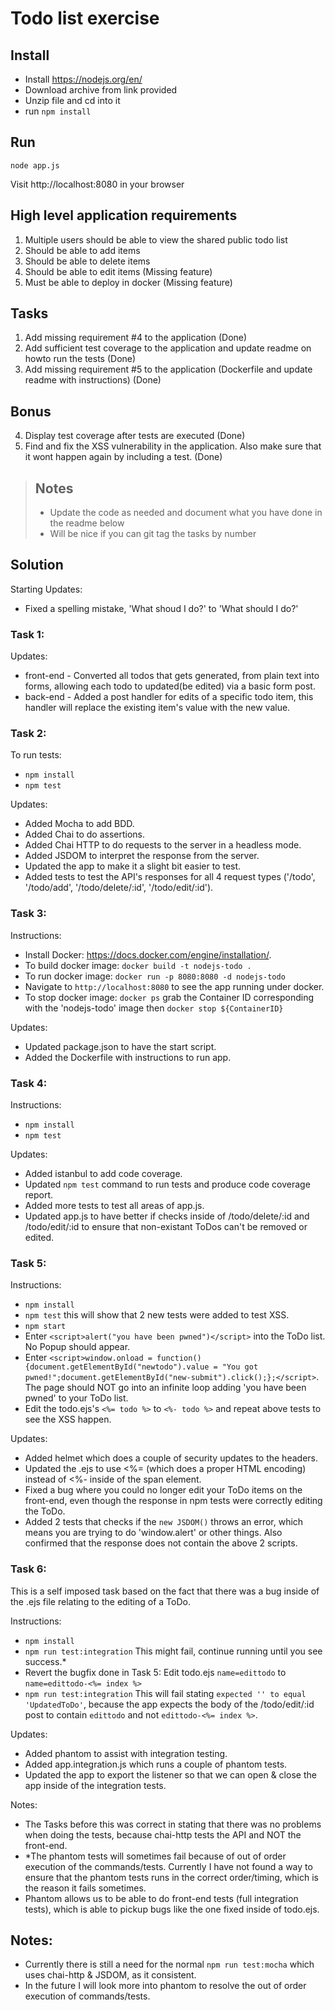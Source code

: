 # Todo list exercise

## Install

- Install https://nodejs.org/en/
- Download archive from link provided
- Unzip file and cd into it
- run `npm install`

## Run
`node app.js`

Visit http://localhost:8080 in your browser

## High level application requirements
1. Multiple users should be able to view the shared public todo list
2. Should be able to add items
3. Should be able to delete items
4. Should be able to edit items (Missing feature)
5. Must be able to deploy in docker (Missing feature)

## Tasks
1. Add missing requirement #4 to the application (Done)
2. Add sufficient test coverage to the application and update readme on howto run the tests (Done)
3. Add missing requirement #5 to the application (Dockerfile and update readme with instructions) (Done)

## Bonus
4. Display test coverage after tests are executed (Done)
5. Find and fix the XSS vulnerability in the application. Also make sure that it wont happen again by including a test. (Done)

> ## Notes
> - Update the code as needed and document what you have done in the readme below
> - Will be nice if you can git tag the tasks by number

## Solution
Starting Updates:
- Fixed a spelling mistake, 'What shoud I do?' to 'What should I do?'

### Task 1:
Updates:
- front-end - Converted all todos that gets generated, from plain text into forms, allowing each todo to updated(be edited) via a basic form post.
- back-end - Added a post handler for edits of a specific todo item, this handler will replace the existing item's value with the new value.

### Task 2:
To run tests:
- `npm install`
- `npm test`

Updates:
- Added Mocha to add BDD.
- Added Chai to do assertions.
- Added Chai HTTP to do requests to the server in a headless mode.
- Added JSDOM to interpret the response from the server.
- Updated the app to make it a slight bit easier to test.
- Added tests to test the API's responses for all 4 request types ('/todo', '/todo/add', '/todo/delete/:id', '/todo/edit/:id').

### Task 3:
Instructions:
- Install Docker: https://docs.docker.com/engine/installation/.
- To build docker image: `docker build -t nodejs-todo .`
- To run docker image: `docker run -p 8080:8080 -d nodejs-todo`
- Navigate to `http://localhost:8080` to see the app running under docker.
- To stop docker image: `docker ps` grab the Container ID corresponding with the 'nodejs-todo' image then `docker stop ${ContainerID}`

Updates:
- Updated package.json to have the start script.
- Added the Dockerfile with instructions to run app.

### Task 4:
Instructions:
- `npm install`
- `npm test`

Updates:
- Added istanbul to add code coverage.
- Updated `npm test` command to run tests and produce code coverage report.
- Added more tests to test all areas of app.js.
- Updated app.js to have better if checks inside of /todo/delete/:id and /todo/edit/:id to ensure that non-existant ToDos can't be removed or edited.

### Task 5:
Instructions:
- `npm install`
- `npm test` this will show that 2 new tests were added to test XSS.
- `npm start`
- Enter `<script>alert("you have been pwned")</script>` into the ToDo list. No Popup should appear.
- Enter `<script>window.onload = function() {document.getElementById("newtodo").value = "You got pwned!";document.getElementById("new-submit").click();};</script>`.
The page should NOT go into an infinite loop adding 'you have been pwned' to your ToDo list.
- Edit the todo.ejs's `<%= todo %>` to `<%- todo %>` and repeat above tests to see the XSS happen.

Updates:
- Added helmet which does a couple of security updates to the headers.
- Updated the .ejs to use <%= (which does a proper HTML encoding) instead of <%- inside of the span element.
- Fixed a bug where you could no longer edit your ToDo items on the front-end, even though the response in npm tests were correctly editing the ToDo.
- Added 2 tests that checks if the `new JSDOM()` throws an error, which means you are trying to do 'window.alert' or other things. Also confirmed that the response does not contain the above 2 scripts.

### Task 6:
This is a self imposed task based on the fact that there was a bug inside of the .ejs file relating to the editing of a ToDo.

Instructions:
- `npm install`
- `npm run test:integration` This might fail, continue running until you see success.*
- Revert the bugfix done in Task 5: Edit todo.ejs `name=edittodo` to `name=edittodo-<%= index %>`
- `npm run test:integration` This will fail stating `expected '' to equal 'UpdatedToDo'`, because the app expects the body of the /todo/edit/:id post to contain `edittodo` and not `edittodo-<%= index %>`.

Updates:
- Added phantom to assist with integration testing.
- Added app.integration.js which runs a couple of phantom tests.
- Updated the app to export the listener so that we can open & close the app inside of the integration tests.

Notes:
- The Tasks before this was correct in stating that there was no problems when doing the tests, because chai-http tests the API and NOT the front-end.
- *The phantom tests will sometimes fail because of out of order execution of the commands/tests. Currently I have not found a way to ensure that the phantom tests runs in the correct order/timing, which is the reason it fails sometimes.
- Phantom allows us to be able to do front-end tests (full integration tests), which is able to pickup bugs like the one fixed inside of todo.ejs.

## Notes:
- Currently there is still a need for the normal `npm run test:mocha` which uses chai-http & JSDOM, as it consistent.
- In the future I will look more into phantom to resolve the out of order execution of commands/tests.
